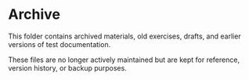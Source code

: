 # Archive

This folder contains archived materials, old exercises, drafts, and earlier versions of test documentation.  

These files are no longer actively maintained but are kept for reference, version history, or backup purposes.
